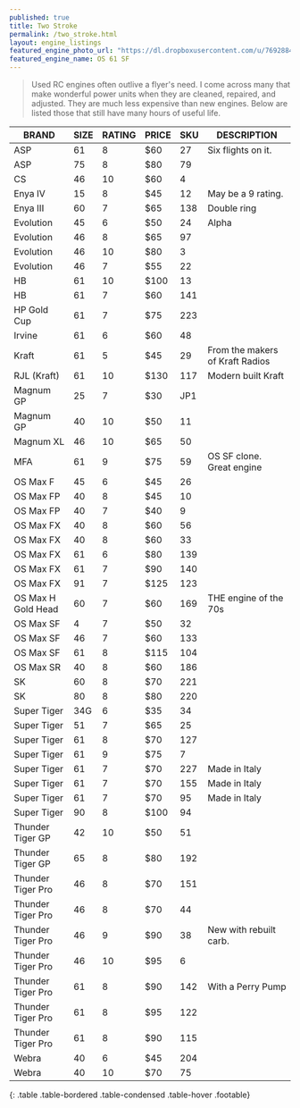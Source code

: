 ```yaml
---
published: true
title: Two Stroke
permalink: /two_stroke.html
layout: engine_listings
featured_engine_photo_url: "https://dl.dropboxusercontent.com/u/76928840/Website%20Photos/featured/2-stroke.jpg"
featured_engine_name: OS 61 SF
---
```


> Used RC engines often outlive a flyer's need. I come across many that make wonderful power units when they are cleaned, repaired, and adjusted.  They are much less expensive than new engines. Below are listed those that still have many hours of useful life.

BRAND             | SIZE  | RATING | PRICE | SKU   | DESCRIPTION
------------------|-------|--------|-------|-------|---------------------
ASP               | 61    | 8      | $60   | 27    | Six flights on it.
ASP               | 75    | 8      | $80   | 79    |                       
CS                | 46    | 10     | $60   | 4     |
Enya IV           | 15    | 8      | $45   | 12    | May be a 9 rating.
Enya III          | 60    | 7      | $65   | 138   | Double ring
Evolution         | 45    | 6      | $50   | 24    | Alpha 
Evolution         | 46    | 8      | $65   | 97    |
Evolution         | 46    | 10     | $80   | 3     |
Evolution         | 46    | 7      | $55   | 22    |
HB                | 61    | 10     | $100  | 13    |
HB                | 61    | 7      | $60   | 141   |
HP Gold Cup       | 61    | 7      | $75   | 223   |
Irvine            | 61    | 6      | $60   | 48    |
Kraft             | 61    | 5      | $45   | 29    |  From the makers of Kraft Radios
RJL (Kraft)       | 61    | 10     | $130  | 117   |  Modern built Kraft                      
Magnum GP         | 25    | 7      | $30   | JP1   |
Magnum GP         | 40    | 10     | $50   | 11    |
Magnum XL         | 46    | 10     | $65   | 50    |
MFA               | 61    | 9      | $75   | 59    | OS SF clone. Great engine
OS Max F          | 45    | 6      | $45   | 26    |
OS Max FP         | 40    | 8      | $45   | 10    |
OS Max FP         | 40    | 7      | $40   | 9     |
OS Max FX         | 40    | 8      | $60   | 56    |
OS Max FX         | 40    | 8      | $60   | 33    |
OS Max FX         | 61    | 6      | $80   | 139   |
OS Max FX         | 61    | 7      | $90   | 140   |
OS Max FX         | 91    | 7      | $125  | 123   |
OS Max H Gold Head| 60    | 7      | $60   | 169   | THE engine of the 70s
OS Max SF         | 4     | 7      | $50   | 32    |
OS Max SF         | 46    | 7      | $60   | 133   |
OS Max SF         | 61    | 8      | $115  | 104   |
OS Max SR         | 40    | 8      | $60   | 186   |
SK                | 60    | 8      | $70   | 221   |
SK                | 80    | 8      | $80   | 220   |
Super Tiger       | 34G   | 6      | $35   | 34    |
Super Tiger       | 51    | 7      | $65   | 25    |
Super Tiger       | 61    | 8      | $70   | 127   |
Super Tiger       | 61    | 9      | $75   | 7     |
Super Tiger       | 61    | 7      | $70   | 227   | Made in Italy
Super Tiger       | 61    | 7      | $70   | 155   | Made in Italy
Super Tiger       | 61    | 7      | $70   | 95    | Made in Italy
Super Tiger       | 90    | 8      | $100  | 94    |
Thunder Tiger GP  | 42    | 10     | $50   | 51    |
Thunder Tiger GP  | 65    | 8      | $80   | 192   |
Thunder Tiger Pro | 46    | 8      | $70   | 151   |
Thunder Tiger Pro | 46    | 8      | $70   | 44    |
Thunder Tiger Pro | 46    | 9      | $90   | 38    | New with rebuilt carb.
Thunder Tiger Pro | 46    | 10     | $95   | 6     |
Thunder Tiger Pro | 61    | 8      | $90   | 142   | With a Perry Pump
Thunder Tiger Pro | 61    | 8      | $95   | 122   |
Thunder Tiger Pro | 61    | 8      | $90   | 115   |               
Webra             | 40    | 6      | $45   | 204   |
Webra             | 40    | 10     | $70   | 75    |                                       
{: .table .table-bordered .table-condensed .table-hover .footable}